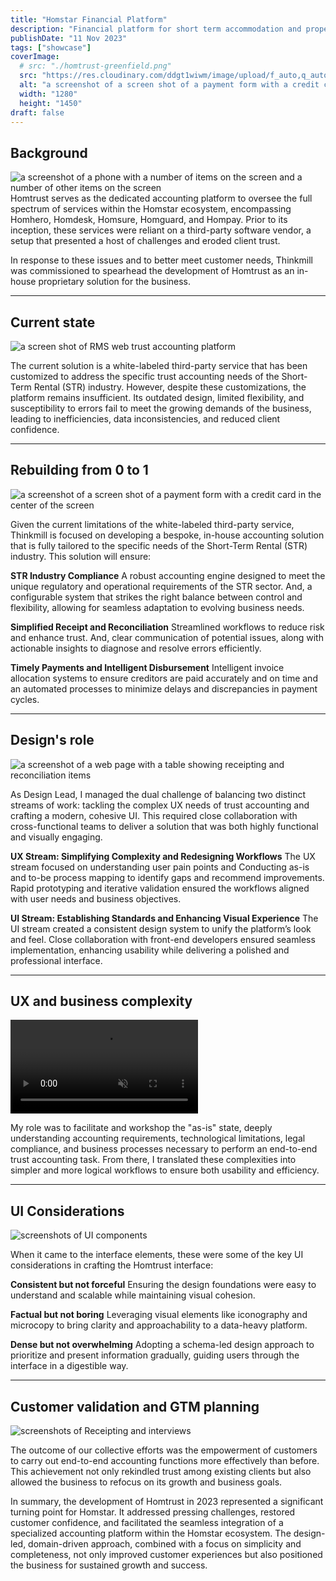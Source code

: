 ```yaml
---
title: "Homstar Financial Platform"
description: "Financial platform for short term accommodation and property managers"
publishDate: "11 Nov 2023"
tags: ["showcase"]
coverImage:
  # src: "./homtrust-greenfield.png"
  src: "https://res.cloudinary.com/ddgt1wiwm/image/upload/f_auto,q_auto/v1/twenty-four-assets/homtrust-greenfield"
  alt: "a screenshot of a screen shot of a payment form with a credit card in the center of the screen"
  width: "1280"
  height: "1450"
draft: false
---
```


## Background

![a screenshot of a phone with a number of items on the screen and a number of other items on the screen](https://res.cloudinary.com/ddgt1wiwm/image/upload/f_auto,q_auto/v1/twenty-four-assets/ov6mvtejyaarbux7ha13)
Homtrust serves as the dedicated accounting platform to oversee the full spectrum of services within the Homstar ecosystem, encompassing Homhero, Homdesk, Homsure, Homguard, and Hompay. Prior to its inception, these services were reliant on a third-party software vendor, a setup that presented a host of challenges and eroded client trust.

In response to these issues and to better meet customer needs, Thinkmill was commissioned to spearhead the development of Homtrust as an in-house proprietary solution for the business.

---

## Current state

![a screen shot of RMS web trust accounting platform](https://res.cloudinary.com/ddgt1wiwm/image/upload/f_auto,q_auto/v1/twenty-four-assets/be7jnwksmfkl7us7kc8h)

The current solution is a white-labeled third-party service that has been customized to address the specific trust accounting needs of the Short-Term Rental (STR) industry. However, despite these customizations, the platform remains insufficient. Its outdated design, limited flexibility, and susceptibility to errors fail to meet the growing demands of the business, leading to inefficiencies, data inconsistencies, and reduced client confidence.


---

## Rebuilding from 0 to 1

![a screenshot of a screen shot of a payment form with a credit card in the center of the screen](https://res.cloudinary.com/ddgt1wiwm/image/upload/f_auto,q_auto/v1/twenty-four-assets/xavnmymlje3stybpybxq)

Given the current limitations of the white-labeled third-party service, Thinkmill is focused on developing a bespoke, in-house accounting solution that is fully tailored to the specific needs of the Short-Term Rental (STR) industry. This solution will ensure:

**STR Industry Compliance**
A robust accounting engine designed to meet the unique regulatory and operational requirements of the STR sector.
And, a configurable system that strikes the right balance between control and flexibility, allowing for seamless adaptation to evolving business needs.

**Simplified Receipt and Reconciliation**
Streamlined workflows to reduce risk and enhance trust. And, clear communication of potential issues, along with actionable insights to diagnose and resolve errors efficiently.

**Timely Payments and Intelligent Disbursement**
Intelligent invoice allocation systems to ensure creditors are paid accurately and on time and an automated processes to minimize delays and discrepancies in payment cycles.


---

## Design's role

![a screenshot of a web page with a table showing receipting and reconciliation items](https://res.cloudinary.com/ddgt1wiwm/image/upload/f_auto,q_auto/v1/twenty-four-assets/rskahitv1jixqyeizeno)

As Design Lead, I managed the dual challenge of balancing two distinct streams of work: tackling the complex UX needs of trust accounting and crafting a modern, cohesive UI. This required close collaboration with cross-functional teams to deliver a solution that was both highly functional and visually engaging.

**UX Stream: Simplifying Complexity and Redesigning Workflows**
The UX stream focused on understanding user pain points and Conducting as-is and to-be process mapping to identify gaps and recommend improvements. Rapid prototyping and iterative validation ensured the workflows aligned with user needs and business objectives.


**UI Stream: Establishing Standards and Enhancing Visual Experience**
The UI stream created a consistent design system to unify the platform’s look and feel. Close collaboration with front-end developers ensured seamless implementation, enhancing usability while delivering a polished and professional interface.

---

## UX and business complexity 

<video autoplay="" class="w-full h-full m-0 object-contain" loop="" muted="" playsinline="">
      <source type="video/mp4" src="https://res.cloudinary.com/ddgt1wiwm/video/upload/f_auto:video,q_auto/v1/twenty-four-assets/xuf5f2ziyjsgwbohned5">
</video>


My role was to facilitate and workshop the "as-is" state, deeply understanding accounting requirements, technological limitations, legal compliance, and business processes necessary to perform an end-to-end trust accounting task. From there, I translated these complexities into simpler and more logical workflows to ensure both usability and efficiency.

---
## UI Considerations

![screenshots of UI components](https://res.cloudinary.com/ddgt1wiwm/image/upload/f_auto,q_auto/v1/twenty-four-assets/uq3dngwpdfmqdq29c9ld)

When it came to the interface elements, these were some of the key UI considerations in crafting the Homtrust interface:

**Consistent but not forceful**
Ensuring the design foundations were easy to understand and scalable while maintaining visual cohesion.

**Factual but not boring**
Leveraging visual elements like iconography and microcopy to bring clarity and approachability to a data-heavy platform.

**Dense but not overwhelming**
Adopting a schema-led design approach to prioritize and present information gradually, guiding users through the interface in a digestible way.

---

## Customer validation and GTM planning

![screenshots of Receipting and interviews](https://res.cloudinary.com/ddgt1wiwm/image/upload/f_auto,q_auto/v1/twenty-four-assets/shihuh7sqtrebm7rpqox)

The outcome of our collective efforts was the empowerment of customers to carry out end-to-end accounting functions more effectively than before. This achievement not only rekindled trust among existing clients but also allowed the business to refocus on its growth and business goals.

In summary, the development of Homtrust in 2023 represented a significant turning point for Homstar. It addressed pressing challenges, restored customer confidence, and facilitated the seamless integration of a specialized accounting platform within the Homstar ecosystem. The design-led, domain-driven approach, combined with a focus on simplicity and completeness, not only improved customer experiences but also positioned the business for sustained growth and success.
